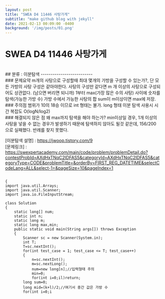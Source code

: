 ```yaml
---
layout: post
title: "SWEA D4 11446 사탕가게"
subtitle: "make github blog with jekyll"
date: 2021-02-13 00:09:00 -0400
background: '/img/posts/01.png'
---
```

SWEA D4 11446 사탕가게
========================
<br>
## 분류 : 이분탐색
--------------------------
<br>
### 문제요약
m개의 사탕으로 구성할때 최대 몇개의 가방을 구성할 수 있는가?, 단 모든 가방의 사탕 구성은 같아야한다.
사탕의 구성만 같다면 m 개 이상의 사탕으로 구성되어도 상관없다. (남으면 버리면 되니까)
1부터 max(가장 많은 수의 사탕) 사이에 숫자를 탐색(가능한 가방 수) 가방 수에서 가능한 사탕의 합 sum이 m이상이면 max에 저장.
<br>
### 주의점
범위가 10의 18승 이므로 int 형태는 불가. long 형태
이분 탐색 사용시 시간 복잡도 O(logN/log2)
<br>
### 해결되지 않은 점
왜 max까지 탐색을 해야 하는가? min이상일 경우, 1개 이상의 사탕을 넣을 수 없는 경우가 발생하기 때문에 탐색하지 않아도 될것 같은데, 156/200 으로 실패했다. 반례를 찾지 못했다.

[이분탐색 설명] : https://jwoop.tistory.com/9
<br>
[문제링크] : https://swexpertacademy.com/main/code/problem/problemDetail.do?contestProbId=AXdHxTNqC2IDFAS5&categoryId=AXdHxTNqC2IDFAS5&categoryType=CODE&problemTitle=&orderBy=FIRST_REG_DATETIME&selectCodeLang=ALL&select-1=&pageSize=10&pageIndex=1

<pre>
<code>
{
import java.util.Arrays;
import java.util.Scanner;
import java.io.FileInputStream;

class Solution
{
	static long[] num;
	static int n;
	static long m;
	static long max,min;
	public static void main(String args[]) throws Exception
	{
		Scanner sc = new Scanner(System.in);
		int T;
		T=sc.nextInt();
		for(int test_case = 1; test_case <= T; test_case++)
		{
            n=sc.nextInt();
            m=sc.nextLong();
            num=new long[n];//입력형태 주의
            min=0;
            for(int i=0;i<n;i++) {
            	num[i]=sc.nextLong();//입력형태 주의2
            	min=Math.max(min, num[i]);//가장 큰값 저장
            }
            //Arrays.sort(num);
            max=0;
            solv(1,min);
            System.out.println("#"+test_case+" "+max);
		}
	}

	private static void solv(long k, long l) {
		if(k>l)return;
		long sum=0;
		long mid=(k+l)/2;//여기서 중간 값은 가방 수
		for(int i=0;i<n;i++)sum+=num[i]/mid;//가방 수 에서 구성되는 사탕의 수
		if(sum<m) {
			solv(k,mid-1);
			return;
		}
		else{
			max=mid;//최대값 갱신
			solv(mid+1,l);
		}
		return;
	}
}
}
</code>
</pre>



